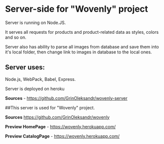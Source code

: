 # Server-side for "Wovenly" project 

Server is running on Node.JS. 

It serves all requests for products and product-related data as styles, colors and so on.

Server also has ability to parse all images from database and save them into it's local folder, then change link to images in database to the local ones.

## Server uses:
Node.js, WebPack, Babel, Express.

Server is deployed on heroku

**Sources** - https://github.com/GrinOleksandr/wovenly-server


##This server is used for "Wovenly" project. 

**Sources** https://github.com/GrinOleksandr/wovenly

**Preview HomePage** - https://wovenly.herokuapp.com/ 

**Preview CatalogPage** - https://wovenly.herokuapp.com/












       
